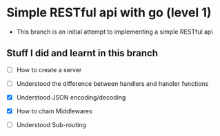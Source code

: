 # Simple RESTful api with go (level 1)
- This branch is an initial attempt to implementing a simple RESTful api

## Stuff I did and learnt in this branch

- [ ] How to create a server

- [ ] Understood the difference between handlers and handler functions

- [x] Understood JSON encoding/decoding

- [x] How to chain Middlewares

- [ ] Understood Sub-routing